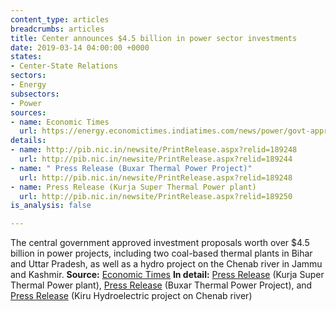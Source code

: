 ```yaml
---
content_type: articles
breadcrumbs: articles
title: Center announces $4.5 billion in power sector investments
date: 2019-03-14 04:00:00 +0000
states:
- Center-State Relations
sectors:
- Energy
subsectors:
- Power
sources:
- name: Economic Times
  url: https://energy.economictimes.indiatimes.com/news/power/govt-approves-rs-31560-crore-investments-for-power-projects/68304060
details:
- name: http://pib.nic.in/newsite/PrintRelease.aspx?relid=189248
  url: http://pib.nic.in/newsite/PrintRelease.aspx?relid=189244
- name: " Press Release (Buxar Thermal Power Project)"
  url: http://pib.nic.in/newsite/PrintRelease.aspx?relid=189248
- name: Press Release (Kurja Super Thermal Power plant)
  url: http://pib.nic.in/newsite/PrintRelease.aspx?relid=189250
is_analysis: false

---
```

The central government approved investment proposals worth over $4.5 billion in power projects, including two coal-based thermal plants in Bihar and Uttar Pradesh, as well as a hydro project on the Chenab river in Jammu and Kashmir. **Source:** [Economic Times](https://energy.economictimes.indiatimes.com/news/power/govt-approves-rs-31560-crore-investments-for-power-projects/68304060) **In detail:** [Press Release](http://pib.nic.in/newsite/PrintRelease.aspx?relid=189250) (Kurja Super Thermal Power plant), [Press Release](http://pib.nic.in/newsite/PrintRelease.aspx?relid=189248) (Buxar Thermal Power Project), and [Press Release](http://pib.nic.in/newsite/PrintRelease.aspx?relid=189244) (Kiru Hydroelectric project on Chenab river)